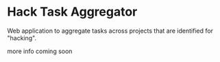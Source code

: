Hack Task Aggregator
====================

Web application to aggregate tasks across projects that are identified for "hacking".

more info coming soon